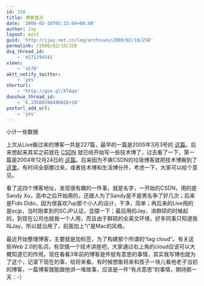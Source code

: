 ```yaml
---
id: 258
title: 博客盘点
date: '2008-02-10T01:15:04+08:00'
author: Jay
layout: post
guid: 'http://ijay.net.cn/log/archives/2008/02/10/258'
permalink: /2008/02/10/258
dsq_thread_id:
    - '4271294541'
views:
    - '4570'
aktt_notify_twitter:
    - 'yes'
shorturl:
    - 'http://goo.gl/XTAqa'
duoshuo_thread_id:
    - '6.3356039849082E+18'
posturl_add_url:
    - 'yes'
---
```


小计一些数据

上次从Live搬过来的博客一共是227篇，最早的一篇是2005年3月3号的 <a href="http://www.jayxu.com/2005/03/03/235">这篇</a>。后来想起来其实之前就在 <a href="http://blog.csdn.net/sandy_xu/" target="_blank">CSDN</a> 就已经开始写一些技术博了，过去看了一下，第一篇是2004年12月24日的 <a href="http://blog.csdn.net/sandy_xu/article/details/227611" target="_blank">这篇</a>。后来因为不爽CSDN的垃圾博客就把技术博搬到了 <a href="http://www.blogjava.net/fidodido/" target="_blank">这里</a>。有时间全部挪过来，或者技术博和生活博分开，考虑一下，大家可以给个意见。

看了这四个博客地址，发现很有趣的一件事，就是名字，一开始的CSDN，用的是Sandy Xu，高中之后开始用的，还跟人为了Sandy是不是男名争了好几次；后来是Fido Dido，因为很喜欢7up那个小人的设计，干净，简单；再后来的Live用的是scjp，当时刚拿到的SCJP认证，显摆一下；最后用的Jay，进群硕的时候起的，到现在公司也就我一个人用，而且由于群硕的全英文环境，好多同事只知道我叫Jay，所以就沿用了，前面加上“i”是Mac的风格。

最近开始整理博客，主要就是加标签，为了构建那个所谓的“tag cloud”。有关这些Web 2.0的名词，有空搞一个技术讲座吧，大家通过右上角的cloud应该可以大概知道它的作用。现在看看3年前的博客是件挺有意思的事情，其实我写博也就为了这个，记录下现在的事，给将来看。有时候想象将来和孩子一块儿看他老子当初的博客，一篇博客就能跟他讲一堆故事，应该是一件“有点意思”的事情，期待那一天：-）